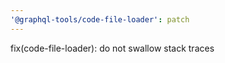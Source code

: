 ```yaml
---
'@graphql-tools/code-file-loader': patch
---
```


fix(code-file-loader): do not swallow stack traces
